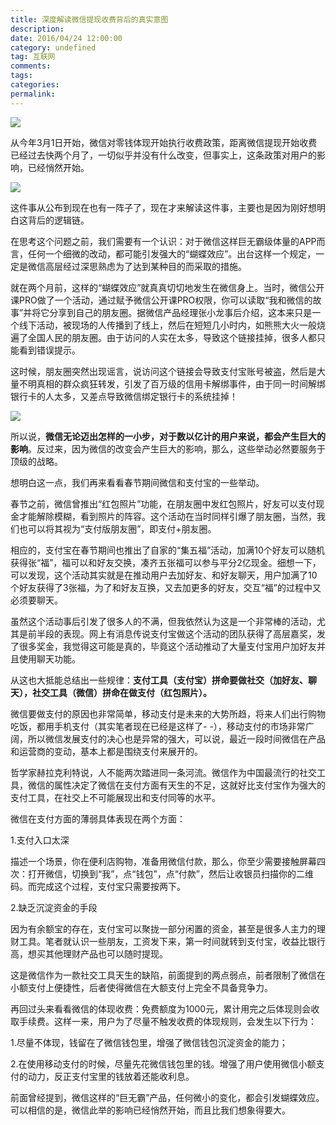 ```yaml
---
title: 深度解读微信提现收费背后的真实意图
description:
date: 2016/04/24 12:00:00
category: undefined
tag: 互联网
comments:
tags:
categories:
permalink:
---
```



![](http://upload-images.jianshu.io/upload_images/120563-806a2080ecb10156.jpg?imageMogr2/auto-orient/strip%7CimageView2/2/w/1240)

从今年3月1日开始，微信对零钱体现开始执行收费政策，距离微信提现开始收费已经过去快两个月了，一切似乎并没有什么改变，但事实上，这条政策对用户的影响，已经悄然开始。

![](http://upload-images.jianshu.io/upload_images/120563-052c8f145418f8af.png?imageMogr2/auto-orient/strip%7CimageView2/2/w/1240)

这件事从公布到现在也有一阵子了，现在才来解读这件事，主要也是因为刚好想明白这背后的逻辑链。

在思考这个问题之前，我们需要有一个认识：对于微信这样巨无霸级体量的APP而言，任何一个细微的改动，都可能引发强大的“蝴蝶效应”。出台这样一个规定，一定是微信高层经过深思熟虑为了达到某种目的而采取的措施。

<!--more-->

就在两个月前，这样的“蝴蝶效应”就真真切切地发生在微信身上。当时，微信公开课PRO做了一个活动，通过赋予微信公开课PRO权限，你可以读取“我和微信的故事”并将它分享到自己的朋友圈。据微信产品经理张小龙事后介绍，这本来只是一个线下活动，被现场的人传播到了线上，然后在短短几小时内，如熊熊大火一般烧遍了全国人民的朋友圈。由于访问的人实在太多，导致这个链接挂掉，很多人都只能看到错误提示。

这时候，朋友圈突然出现谣言，说访问这个链接会导致支付宝账号被盗，然后是大量不明真相的群众疯狂转发，引发了百万级的信用卡解绑事件，由于同一时间解绑银行卡的人太多，又差点导致微信绑定银行卡的系统挂掉！

![](http://upload-images.jianshu.io/upload_images/120563-af296b14b9cea68d.jpg?imageMogr2/auto-orient/strip%7CimageView2/2/w/1240)

所以说，**微信无论迈出怎样的一小步，对于数以亿计的用户来说，都会产生巨大的影响**。反过来，因为微信的改变会产生巨大的影响，那么，这些举动必然要服务于顶级的战略。

想明白这一点，我们再来看看春节期间微信和支付宝的一些举动。

春节之前，微信曾推出“红包照片”功能，在朋友圈中发红包照片，好友可以支付现金才能解除模糊，看到照片的阵容。这个活动在当时同样引爆了朋友圈，当然，我们也可以将其视为“支付版朋友圈”，即支付+朋友圈。

相应的，支付宝在春节期间也推出了自家的“集五福”活动，加满10个好友可以随机获得张“福”，福可以和好友交换，凑齐五张福可以参与平分2亿现金。细想一下，可以发现，这个活动其实就是在推动用户去加好友、和好友聊天，用户加满了10个好友获得了3张福，为了和好友互换，又去加更多的好友，交互“福”的过程中又必须要聊天。

虽然这个活动事后引发了很多人的不满，但我依然认为这是一个非常棒的活动，尤其是前半段的表现。网上有消息传说支付宝做这个活动的团队获得了高层嘉奖，发了很多奖金，我觉得这可能是真的，毕竟这个活动推动了大量支付宝用户加好友并且使用聊天功能。

从这也大抵能总结出一些规律：**支付工具（支付宝）拼命要做社交（加好友、聊天），社交工具（微信）拼命在做支付（红包照片）。**

微信要做支付的原因也非常简单，移动支付是未来的大势所趋，将来人们出行购物吃饭，都用手机支付（其实笔者现在已经是这样了- -），移动支付的市场非常广阔，所以微信发展支付的决心也是异常的强大，可以说，最近一段时间微信在产品和运营商的变动，基本上都是围绕支付来展开的。

哲学家赫拉克利特说，人不能两次踏进同一条河流。微信作为中国最流行的社交工具，微信的属性决定了微信在支付方面有天生的不足，这就好比支付宝作为强大的支付工具，在社交上不可能展现出和支付同等的水平。

微信在支付方面的薄弱具体表现在两个方面：

1.支付入口太深

描述一个场景，你在便利店购物，准备用微信付款，那么，你至少需要接触屏幕四次：打开微信，切换到“我”，点“钱包”，点“付款”，然后让收银员扫描你的二维码。而完成这个过程，支付宝只需要按两下。

2.缺乏沉淀资金的手段

因为有余额宝的存在，支付宝可以聚拢一部分闲置的资金，甚至是很多人主力的理财工具。笔者就认识一些朋友，工资发下来，第一时间就转到支付宝，收益比银行高，想买其他理财产品也可以随时提现。

这是微信作为一款社交工具天生的缺陷，前面提到的两点弱点，前者限制了微信在小额支付上便捷性，后者使得微信在大额支付上完全不具备竞争力。

再回过头来看看微信的体现收费：免费额度为1000元，累计用完之后体现则会收取手续费。这样一来，用户为了尽量不触发收费的体现规则，会发生以下行为：

1.尽量不体现，钱留在了微信钱包里，增强了微信钱包沉淀资金的能力；

2.在使用移动支付的时候，尽量先花微信钱包里的钱。增强了用户使用微信小额支付的动力，反正支付宝里的钱放着还能收利息。

前面曾经提到，微信这样的“巨无霸”产品，任何微小的变化，都会引发蝴蝶效应。可以相信的是，微信此举的影响已经悄然开始，而且比我们想象得要大。
